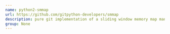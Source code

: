 ```yaml
---
name: python2-smmap
url: https://github.com/gitpython-developers/smmap
description: pure git implementation of a sliding window memory map manager. URL : https://github.com/gitpython-developers/smmap Groups : None
group: None
---
```

